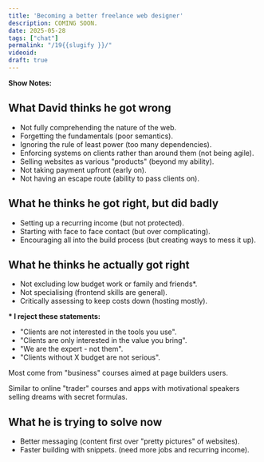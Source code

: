 ```yaml
---
title: 'Becoming a better freelance web designer'
description: COMING SOON.
date: 2025-05-28
tags: ["chat"]
permalink: "/19{{slugify }}/"
videoid: 
draft: true
---
```


 **Show Notes:**

## What David thinks he got wrong

- Not fully comprehending the nature of the web.
- Forgetting the fundamentals (poor semantics).
- Ignoring the rule of least  power (too many dependencies).
- Enforcing systems on clients rather than around them (not being agile).
- Selling websites as various "products" (beyond my ability).
- Not taking payment upfront (early on).
- Not having an escape route (ability to pass clients on).

## What he thinks he got  right, but did badly
- Setting up a recurring income (but not protected).
- Starting with face to face contact (but over complicating).
- Encouraging all into the build process (but creating ways to mess it up).

## What he thinks he actually got right

- Not excluding low budget work or family and friends*.
- Not specialising (frontend skills are general).
- Critically assessing to keep costs down (hosting mostly).

<div class="side-note">
<p><strong>*  I reject these statements:</strong></p>

<ul >
<li>"Clients are not interested in the tools you use".</li>
<li>"Clients are only interested in the value you bring".</li>
<li>"We are the expert - not them".</li>
<li>"Clients without X budget are not serious".</li>
</ul>
<p>Most come from "business" courses aimed at page builders users.
</p>
<p> Similar to online "trader" courses and apps with motivational speakers selling dreams with secret formulas.
</p>
</div>




## What he is trying to solve now

- Better messaging (content first over "pretty pictures" of websites).
- Faster building with snippets. (need more jobs and recurring income).

<!-- <details> 
<summary>Transcript</summary>
</details>  -->